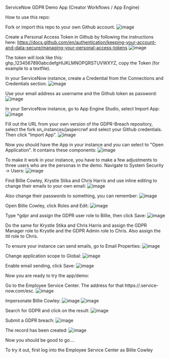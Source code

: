 ServiceNow GDPR Demo App (Creator Workflows / App Engine)

How to use this repo:

Fork or import this repo to your own Github account.
![image](https://github.com/user-attachments/assets/3877293b-f975-4639-a636-c291df16c3cf)

Create a Personal Access Token in Github by following the instructions here:
https://docs.github.com/en/authentication/keeping-your-account-and-data-secure/managing-your-personal-access-tokens
![image](https://github.com/user-attachments/assets/dc02bccc-608c-48f1-b32a-c1d5f69a5880)

The token will look like this: ghp_1234567890abcdefgHIJKLMNOPQRSTUVWXYZ, copy the Token (for example to a textfile).

In your ServiceNow instance, create a Credential from the Connections and Credentials section.
![image](https://github.com/user-attachments/assets/61e1d4da-cbfb-4ea1-987a-418f78cce899)

Use your email address as username and the Github token as password:
![image](https://github.com/user-attachments/assets/05dd8fc2-56b0-4ebf-83f5-5754a6d19b02)



In your ServiceNow instance, go to App Engine Studio, select Import App:
![image](https://github.com/user-attachments/assets/72265c8e-37d2-4568-ba17-38ae7d80f7e9)

Fill out the URL from your own version of the GDPR-Breach repository, select the fork sn_instances/jaspercrwf and select your Github credentials. Then click "Import App".
![image](https://github.com/user-attachments/assets/d775e978-a15b-4323-87fe-5eadcd938015)


Now you should have the App in your instance and you can select to "Open Application". It contains these components:
![image](https://github.com/user-attachments/assets/4b493e8f-64b9-47c7-b95f-a0d9be21e775)

To make it work in your instance, you have to make a few adjustments to three users who are the personas in the demo. Navigate to System Security -> Users:
![image](https://github.com/user-attachments/assets/8fba6b8e-aa7d-414e-921c-0d69755744b4)

Find Billie Cowley, Krystle Stika and Chris Harris and use inline editing to change their emails to your own email:
![image](https://github.com/user-attachments/assets/2d8d26ba-ac87-482c-b810-8e48acb17b84)

Also change their passwords to something, you can remember:
![image](https://github.com/user-attachments/assets/e001cc9b-f781-4f3c-b2a1-c605a139ad9c)

Open Billie Cowley, click Roles and Edit:
![image](https://github.com/user-attachments/assets/481a9775-d3c8-46eb-bc59-4ea43ccf81ee)

Type *gdpr and assign the GDPR user role to Billie, then click Save:
![image](https://github.com/user-attachments/assets/0258b8ff-95ed-4ee8-bc16-bb97dfea9edc)

Do the same for Krystle Stika and Chris Harris and assign the GDPR Manager role to Krystle and the GDPR Admin role to Chris. Also assign the itil role to Chris.

To ensure your instance can send emails, go to Email Properties:
![image](https://github.com/user-attachments/assets/704ca8bd-6505-46e0-842d-288102af01aa)

Change application scope to Global:
![image](https://github.com/user-attachments/assets/fe1bc791-20f6-454c-a078-3d3639bba7d3)

Enable email sending, click Save:
![image](https://github.com/user-attachments/assets/120e09e8-4b63-4be1-9262-c42c52c96f40)


Now you are ready to try the app/demo:

Go to the Employee Service Center. The address for that https://<your-instance-name>.service-now.com/esc.
![image](https://github.com/user-attachments/assets/f276c960-2086-4a62-91bb-fe3767eb919d)

Impersonate Billie Cowley:
![image](https://github.com/user-attachments/assets/45469698-edec-4d28-b679-3c9cf35bca5e)
![image](https://github.com/user-attachments/assets/095abcb6-5907-4d28-a9f7-0be546c01a57)

Search for GDPR and click on the result:
![image](https://github.com/user-attachments/assets/7258da01-9f4a-448c-aee6-ad21723a3279)

Submit a GDPR breach:
![image](https://github.com/user-attachments/assets/15ff518f-e416-43d8-aedd-103699b1e493)

The record has been created:
![image](https://github.com/user-attachments/assets/a7e93bea-950e-4eea-bf64-00ac9193a372)




















Now you should be good to go....

To try it out, first log into the Employee Service Center as Billie Cowley




